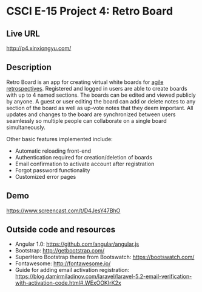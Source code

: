 # CSCI E-15 Project 4: Retro Board

## Live URL
<http://p4.xinxiongyu.com/>

## Description
Retro Board is an app for creating virtual white boards for [agile retrospectives](http://searchsoftwarequality.techtarget.com/definition/Agile-retrospective).
Registered and logged in users are able to create boards with up to 4 named sections. 
The boards can be edited and viewed publicly by anyone. A guest or user editing the board can add or delete notes to
any section of the board as well as up-vote notes that they deem important. 
All updates and changes to the board are synchronized between users seamlessly so multiple people can collaborate on a single board simultaneously.

Other basic features implemented include:
* Automatic reloading front-end
* Authentication required for creation/deletion of boards
* Email confirmation to activate account after registration
* Forgot password functionality
* Customized error pages

## Demo
<https://www.screencast.com/t/D4JesY47BhO>

## Outside code and resources
* Angular 1.0: <https://github.com/angular/angular.js>
* Bootstrap: <http://getbootstrap.com/>
* SuperHero Bootstrap theme from Bootswatch: <https://bootswatch.com/>
* Fontawesome: <http://fontawesome.io/>
* Guide for adding email activation registration: <https://blog.damirmiladinov.com/laravel/laravel-5.2-email-verification-with-activation-code.html#.WExOOKIrK2x>